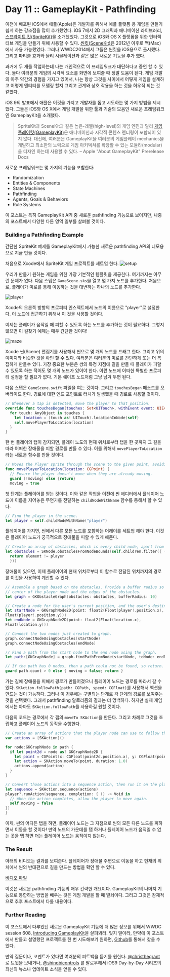 # Day 11 :: GameplayKit - Pathfinding

이전에 배포된 iOS에서 애플(Apple)은 개발자를 위해서 애플 플랫폼 용 게임을 만들기 쉽게 하는 강조점을 많이 추가했었다. iOS 7에서 2D 그래픽과 애니메이션 라이브러리, [스프라이트 킷(SpriteKit)](https://developer.apple.com/library/ios/documentation/GraphicsAnimation/Conceptual/SpriteKit_PG/Introduction/Introduction.html)을 소개했었다. 그것으로 iOS와 OS X 플렛폼을 위한 인터렉티브 게임을 만들기 위해 사용할 수 있다. [씬킷(SceneKit)](https://developer.apple.com/library/ios/documentation/SceneKit/Reference/SceneKit_Framework/)은 2012년 이후로 맥(Mac)에서 사용 가능했었다. 그러나 WWDC2014에서 그들은 씬킷을 iOS용으로 출시했다. 그리고 파티클 효과와 물리 시뮬레이션과 같은 많은 새로운 기능을 추가 했다.

과거에 두 개를 작업하는데 나는 개인적으로 이 프레임워크가 대단하다고 증언 할 수 있다. 둘다 여러분의 게임의 시각적 요소를 화면에 보여줄 때 정말 도움이 된다. 게임 개발의 아주 약간의 경험을 가지고 있어서, 나는 항상 그것을 사이에서 어떻게 게임을 설계하고 어떻게 엔티티를 모델링 할지 그리고 관계와 상호 작용을 하는 것을 허우적 되는 것 같았다.

iOS 9의 발표에서 애플은 이것을 가지고 개발자를 돕고 시도하는 몇 가지 방법을 제시했다. 그들은 iOS와 OS X에서 게임 개발을 위한 툴과 기술의 모음인 새로운 프레임워크인 GameplayKit을 소개했다.

> SpriteKit과 SceneKit과 같은 높은-레벨(high-level)의 게임 엔진과 달리 [게임플레이킷(GameplayKit)](https://developer.apple.com/library/prerelease/ios/documentation/General/Conceptual/GameplayKit_Guide/)은 애니메이션과 시각적 콘텐츠 렌더링이 포함되어 있지 않다. 대신에,  여러분은 GameplayKit을 여러분의 게임플레이 mechanics을 개발하고 최소한의 노력으로 게임 아키텍쳐를 확장할 수 있는 모듈라(modular)을 디자인 하는데 사용할 수 있다. – Apple "About GameplayKit" Prerelease Docs

새로운 프레임워크는 몇 가지의 기능을 포함한다:

- Randomization
- Entities & Components
- State Machines
- Pathfinding
- Agents, Goals & Behaviors
- Rule Systems

이 포스트는 특히 GameplayKit API 중 새로운 pathfinding 기능으로 보이지만, 나중의 포스트에서 다양한 다른 영역 일부를 살펴볼 것이다.

### Building a Pathfinding Example

간단한 SpriteKit 예제를 GameplayKit에서 가능한 새로운 pathfinding API의 데모용으로 지금 만들 것이다.

처음으로 Xcode에서 SpriteKit 게임 프로젝트를 세트업 한다.
![setup](./images/setup.png)

우리가 만들기 원하는 게임을 위한 가장 기본적인 템플릿을 제공한다. 여기까지는 아무런 문제가 없다. 다음 스텝은 `GameScene.sks`을 열고 몇 가지 노드를 추가한다. 처음으로, 플레이가 미로를 통해 이동하는 것을 대변하는 하나의 노드를 추가한다.

![player](./images/player.png)

Xcode의 오른쪽 방향의 프로퍼티 인스펙트에서 노드의 이름으로 "player"로 설정한다. 이 노드에 접근하기 위해서 이 것을 사용할 것이다.

이제는 플레이가 움직일 때 피할 수 있도록 하는 노드를 추가하는 것이 필요하다. 그렇지 않으면 이 길찾기 예제는 매우 간단한 것이다!

![maze](./images/maze.png)

Xcode 씬(Scene) 편집기를 사용해서 씬으로 몇 개의 노드를 드래그 한다. 그리고 위의 이미지와 비슷한 것을 확인 할 수 있다. 여러분은 여러분의 미로를 간단하게 또는 더 복잡하게 만들수 있다. 가장 중요한 부분은 쌍의 특정 지점에 길을 만들 때 플레이가 피할 수 있도록 하는 적어도 몇 개의 노드가 있어야 한다. 이런 노드에 어떠한 특별한 프로퍼티 설정을 할 필요가 없다. 기본 쉐이프 노드처럼 그냥 남겨 두면 된다.

다음 스텝은 `GameScene.swift` 파일을 여는 것이다. 그리고 `touchesBegan` 메소드를 오버라이드 한다. 경로에 대한 엔드 포인트로 터치가 발생했을 때 경로로 사용할 것이다.

```swift
// Whenever a tap is detected, move the player to that position.
override func touchesBegan(touches: Set<UITouch>, withEvent event: UIEvent?) {
  for touch: AnyObject in touches {
    let location = (touch as! UITouch).locationInNode(self)
    self.movePlayerToLocation(location)
  }
}
```

한 번 플레이의 탭이 감지되면, 플레이 노도의 현재 위치로부터 탭을 한 곳까지 그 길을 따라 어떠한 장애물을 피할 경로를 만들 수 있다. 이를 위해서 `movePlayerToLocation` 라는 새로운 함수를 만들 것이다.

```swift
// Moves the Player sprite through the scene to the given point, avoiding obstacles on the way.
func movePlayerToLocation(location: CGPoint) {
  // Ensure the player doesn't move when they are already moving.
  guard (!moving) else {return}
  moving = true
```

첫 단계는 플레이어를 얻는 것이다. 이와 같은 작업을 이전에 씬 에디터에서 플레이어 노드에 이름을 지어놓은 무언가를 전달하는 `childNodeWithName` 함수를 통해서 할 수 있다.

```swift
// Find the player in the scene.
let player = self.childNodeWithName("player")
```

플레이어를 가지면, 씬에서 다른 모든 노드를 포함하는 어레이를 세트업 해야 한다. 이것은 플레이어 노드가 궁극적으로 장애물을 피할 수 있게 해준다.

```swift
// Create an array of obstacles, which is every child node, apart from the player node.
let obstacles = SKNode.obstaclesFromNodeBounds(self.children.filter({ (element ) -> Bool in
  return element != player
  }))
```

장애물이 있으면, 이제 플레이어의 현재 위치로부터 이 함수로 전달된 위치까지의 경로를 이것을 사용하여 계산할 수 있다.

```swift
// Assemble a graph based on the obstacles. Provide a buffer radius so there is a bit of space between the
// center of the player node and the edges of the obstacles.
let graph = GKObstacleGraph(obstacles: obstacles, bufferRadius: 10)

// Create a node for the user's current position, and the user's destination.
let startNode = GKGraphNode2D(point: float2(Float(player!.position.x),
Float(player!.position.y)))
let endNode = GKGraphNode2D(point: float2(Float(location.x),
Float(location.y)))

// Connect the two nodes just created to graph.
graph.connectNodeUsingObstacles(startNode)
graph.connectNodeUsingObstacles(endNode)

// Find a path from the start node to the end node using the graph.
let path:[GKGraphNode] = graph.findPathFromNode(startNode, toNode: endNode)

// If the path has 0 nodes, then a path could not be found, so return.
guard path.count > 0 else { moving = false; return }
```

가는 길에 장애물을 피해서 경로가 만들어졌으니 플레이어 노드는 경로를 따라서 갈 수 있다. `SKAction.followPath(path: CGPath, speed: CGFloat)`를 사용해서 액션을 만드는 것이 가능하다. 그러나 이 경우에는 구별되는 단계로 각 단계의 경로를 보여주는 것을 선택했다. 그래서 pathfinding 알로리즘의 결과는 더 명백하다. 하지만 실제 게임에서는 아마도 `SKAction.followPath`를 사용하길 원할 것이다.

다음의 코드는 경로에서 각 갭의 `moveTo SKAction`을 만든다. 그리고 차례로 그것을 조립하고 플레이어 노드의 동작을 수행한다.

```swift
// Create an array of actions that the player node can use to follow the path.
var actions = [SKAction]()

for node:GKGraphNode in path {
  if let point2d = node as? GKGraphNode2D {
    let point = CGPoint(x: CGFloat(point2d.position.x), y: CGFloat(point2d.position.y))
    let action = SKAction.moveTo(point, duration: 1.0)
    actions.append(action)
  }
}

// Convert those actions into a sequence action, then run it on the player node.
let sequence = SKAction.sequence(actions)
player?.runAction(sequence, completion: { () -> Void in
  // When the action completes, allow the player to move again.
  self.moving = false
})
}
```

이제, 씬의 어디든 탭을 하면, 플레이어 노드는 그 지점으로 씬의 모든 다른 노드를 피하면서 이동을 할 것이다! 만약 노드의 가운데를 탭 하거나 플레이어 노드가 움직일 수 없는 곳을 탭 하면 더는 플레이어 노드는 움직이지 않는다.

### The Result

아래의 비디오는 결과를 보여준다. 플레이어가 장애물 주변으로 이동을 하고 현재의 위치에서 씬의 반대편으로 길을 만드는 방법을 확인 할 수 있다.

[비디오 파일](./images/PathfindingComplete.mov)

이것은 새로운 pathfinding 기능의 매우 간략한 개요이다. GameplayKit의 나머지 기능으로 통합하는 방법을 배우는 것은 게임 개발을 할 때 열쇠이다. 그리고 그것은 잠재적으로 추후 포스트에서 다룰 내용이다.

### Further Reading

이 포스트에서 다루었던 새로운 GameplayKit 기능에 더 많은 정보를 위해서 WWDC session 608, [Introducing GameplayKit](https://developer.apple.com/videos/wwdc/2015/?id=608)을 살펴봐라. 잊지 말아라, 만약에 이 포스트에서 만들고 설명했던 프로젝트를 한 번 시도해보기 원하면, [Github](https://github.com/shinobicontrols/iOS9-day-by-day/tree/master/11-GameplayKit-Pathfinding)를 통해서 찾을 수 있다.

만약 질문이나, 코멘트가 있다면 여러분의 피트백을 듣기를 원한다. [@christhegrant](http://twitter.com/christhegrant) 로 트윗을 보내거나, [@shinobicontrols](http://twitter.com/shinobicontrols) 를 팔로우해서 iOS9 Day-by-Day 시리즈의 최신의 뉴스나 업데이트 소식을 얻을 수 있다.
